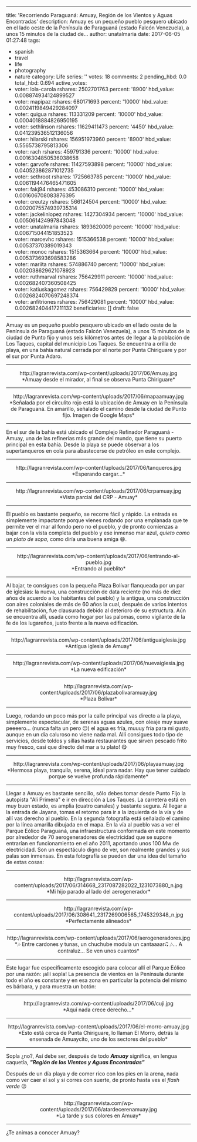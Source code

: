 
---
title: 'Recorriendo Paraguaná: Amuay, Región de los Vientos y Aguas Encontradas'
description: Amuay es un pequeño pueblo pesquero ubicado en el lado oeste de la Península
  de Paraguaná (estado Falcón Venezuela), a unos 15 minutos de la ciudad de...
author: unatalmaria
date: 2017-06-05 01:27:48
tags:
- spanish
- travel
- life
- photography
- nature
category: Life
series: ''
votes: 18
comments: 2
pending_hbd: 0.0
total_hbd: 0.694
active_votes:
- voter: lola-carola
  rshares: 2502701763
  percent: '8900'
  hbd_value: 0.008874934124899527
- voter: mapipaz
  rshares: 680171693
  percent: '10000'
  hbd_value: 0.0024119849429284097
- voter: quigua
  rshares: 113331209
  percent: '10000'
  hbd_value: 0.0004018884826950195
- voter: sethlinson
  rshares: 11629411473
  percent: '4450'
  hbd_value: 0.041239536512136056
- voter: hilarski
  rshares: 156951973960
  percent: '8900'
  hbd_value: 0.5565738795813306
- voter: rach
  rshares: 459791336
  percent: '10000'
  hbd_value: 0.0016304850536038658
- voter: garvofe
  rshares: 11427593898
  percent: '10000'
  hbd_value: 0.040523862871012735
- voter: sethroot
  rshares: 1725663785
  percent: '10000'
  hbd_value: 0.0061194476465471605
- voter: fakj94
  rshares: 453086310
  percent: '10000'
  hbd_value: 0.001606708083876395
- voter: creutzy
  rshares: 566124504
  percent: '10000'
  hbd_value: 0.0020075574939735314
- voter: jackelinlopez
  rshares: 1427304934
  percent: '10000'
  hbd_value: 0.005061424997843048
- voter: unatalmaria
  rshares: 1893620009
  percent: '10000'
  hbd_value: 0.006715044151853523
- voter: marcevhc
  rshares: 1515366538
  percent: '10000'
  hbd_value: 0.00537370389019343
- voter: monoc
  rshares: 1515363664
  percent: '10000'
  hbd_value: 0.005373693698583286
- voter: mariita
  rshares: 574886740
  percent: '10000'
  hbd_value: 0.002038629621078923
- voter: ruthmarval
  rshares: 756429911
  percent: '10000'
  hbd_value: 0.002682407360508425
- voter: katiuskagomez
  rshares: 756429829
  percent: '10000'
  hbd_value: 0.0026824070697248374
- voter: anfitriones
  rshares: 756429081
  percent: '10000'
  hbd_value: 0.002682404417211132
beneficiaries: []
draft: false
---

Amuay es un pequeño pueblo pesquero ubicado en el lado oeste de la Península de Paraguaná (estado Falcón Venezuela), a unos 15 minutos de la ciudad de Punto fijo y unos seis kilómetros antes de llegar a la población de Los Taques, capital del municipio Los Taques. Se encuentra a orilla de playa, en una bahía natural cerrada por el norte por Punta Chiriguare y por el sur por Punta Adaro.


<hr>


<center>http://lagranrevista.com/wp-content/uploads/2017/06/Amuay.jpg</center>
<center>*Amuay desde el mirador, al final se observa Punta Chiriguare*</center>

<hr>

<center>http://lagranrevista.com/wp-content/uploads/2017/06/mapaamuay.jpg</center>
<center>*Señalada por el circulito rojo está la ubicación de Amuay en la Península de Paraguaná. En amarillo, señalado el camino desde la ciudad de Punto fijo. Imagen de Google Maps*</center>

<hr>



En el sur de la bahía está ubicado el Complejo Refinador Paraguaná - Amuay, una de las refinerías más grande del mundo, que tiene su puerto principal en esta bahía. Desde la playa se puede observar a los supertanqueros en cola para abastecerse de petróleo en este complejo.

<hr>

<center>http://lagranrevista.com/wp-content/uploads/2017/06/tanqueros.jpg</center>
<center>*Esperando cargar...*</center>

<hr>

<center>http://lagranrevista.com/wp-content/uploads/2017/06/crpamuay.jpg</center>
<center>*Vista parcial del CRP - Amuay*</center>

<hr>

El pueblo es bastante pequeño, se recorre fácil y rápido. La entrada es simplemente impactante porque vienes rodando por una emplanada que te permite ver el mar al fondo pero no el pueblo, y de pronto comienzas a bajar con la vista completa del pueblo y ese inmenso mar azul, *quieto como un plato de sopa*, como diría una buena amiga 😄.

<hr>

<center>http://lagranrevista.com/wp-content/uploads/2017/06/entrando-al-pueblo.jpg</center>
<center>*Entrando al pueblito*</center>

<hr>

Al bajar, te consigues con la pequeña Plaza Bolívar flanqueada por un par de iglesias: la nueva, una construcción de data reciente (no más de diez años de acuerdo a los habitantes del pueblo) y la antigua, una construcción con aires coloniales de más de 60 años la cual, después de varios intentos de rehabilitación, fue clausurada debido al deterioro de su estructura. Aún se encuentra allí, usada como hogar por las palomas, como vigilante de la fe de los lugareños, justo frente a la nueva edificación.

<hr>

<center>http://lagranrevista.com/wp-content/uploads/2017/06/antiguaiglesia.jpg</center>
<center>*Antígua iglesia de Amuay*</center>

<hr>

<center>http://lagranrevista.com/wp-content/uploads/2017/06/nuevaiglesia.jpg</center>
<center>*La nueva edificación*</center>

<hr>

<center>http://lagranrevista.com/wp-content/uploads/2017/06/plazabolivaramuay.jpg</center>
<center>*Plaza Bolívar*</center>

<hr>


Luego, rodando un poco más por la calle principal vas directo a la playa, simplemente espectacular, de serenas aguas azules, con oleaje muy suave peeeero... (nunca falta un pero 😒) el agua es fría, muuuy fría para mi gusto, aunque en un día caluroso no viene nada mal. Allí consigues todo tipo de servicios, desde toldos y sillas hasta restaurantes que sirven pescado frito muy fresco, casi que directo del mar a tu plato! 😋

<hr>

<center>http://lagranrevista.com/wp-content/uploads/2017/06/playaamuay.jpg</center>
<center>*Hermosa playa, tranquila, serena, ideal para nadar. Hay que tener cuidado porque se vuelve profunda rápidamente*</center>

<hr>

Llegar a Amuay es bastante sencillo, sólo debes tomar desde Punto Fijo la autopista "Alí Primera" e ir en dirección a Los Taques. La carretera está en muy buen estado, es amplia (cuatro canales) y bastante segura. Al llegar a la entrada de Jayana, tomas el retorno para ir a la izquierda de la vía y de allí vas derecho al pueblo. En la segunda fotografía está señalado el camino por la línea amarilla dibujada en el mapa. 
En la vía al pueblo vas a ver el Parque Eólico Paraguaná, una infraestructura conformada en este momento por alrededor de 70 aerogeneradores de electricidad que se supone entrarían en funcionamiento en el año 2011, aportando unos 100 Mw de electricidad. Son un espectáculo digno de ver, son realmente grandes y sus palas son inmensas. En esta fotografía se pueden dar una idea del tamaño de estas cosas:

<hr>

<center>http://lagranrevista.com/wp-content/uploads/2017/06/314668_2317087282022_1231073880_n.jpg</center>
<center>*Mi hijo parado al lado del aerogenerador*</center>

<hr>

<center>http://lagranrevista.com/wp-content/uploads/2017/06/308641_2317269006565_1745329348_n.jpg</center>
<center>*Perfectamente alineados*</center>

<hr>

<center>http://lagranrevista.com/wp-content/uploads/2017/06/aerogeneradores.jpg</center>
<center>*🎶 Entre cardones y tunas, un chuchube modula un cantaaaar🎝 🎶... A contraluz... Se ven unos cuantos*</center>

<hr>

Este lugar fue específicamente escogido para colocar allí el Parque Eólico por una razón: ¡allí sopla! La presencia de vientos en la Península durante todo el año es constante y en esa zona en particular la potencia del mismo es bárbara, y para muestra un botón:

<hr>

<center>http://lagranrevista.com/wp-content/uploads/2017/06/cuji.jpg</center>
<center>*Aquí nada crece derecho...*</center>

<hr>

<center>http://lagranrevista.com/wp-content/uploads/2017/06/el-morro-amuay.jpg</center>
<center>*Esto está cerca de Punta Chiriguare, lo llaman El Morro, detrás la ensenada de Amuaycito, uno de los sectores del pueblo*</center>

<hr>

Sopla ¿no?, Así debe ser, después de todo ***Amuay*** significa, en lengua caquetía,  ***"Región de los Vientos y Aguas Encontradas"***

Después de un día playa y de comer rico con los pies en la arena, nada como ver caer el sol y si corres con suerte, de pronto hasta ves el *flash verde* 😜

<hr>

<center>http://lagranrevista.com/wp-content/uploads/2017/06/atardecerenamuay.jpg</center>
<center>*La tarde y sus colores en Amuay*</center>

<hr>

¿Te animas a conocer  Amuay? 